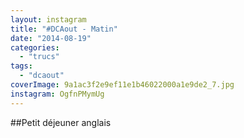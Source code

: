 ```yaml
---
layout: instagram
title: "#DCAout - Matin"
date: "2014-08-19"
categories: 
  - "trucs"
tags: 
  - "dcaout"
coverImage: 9a1ac3f2e9ef11e1b46022000a1e9de2_7.jpg
instagram: OgfnPMymUg
---
```


##Petit déjeuner anglais

